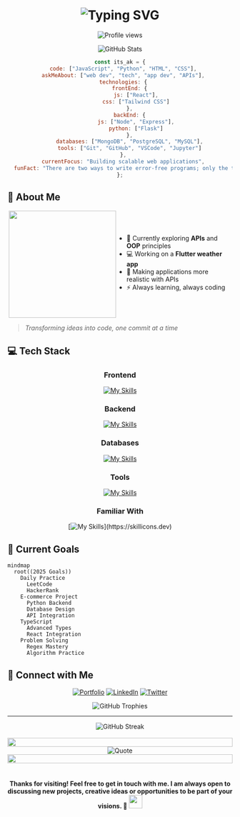 <h1 align="center">
  <img src="https://readme-typing-svg.herokuapp.com?font=Fira+Code&pause=1000&color=2196F3&center=true&vCenter=true&width=435&lines=Hi+there%2C+I'm+Alok+Kumar+%F0%9F%91%8B;Full-Stack+Developer;Python+Enthusiast;API+Explorer;JavaScript+%E2%9D%A4%EF%B8%8F" alt="Typing SVG" />
</h1>

<!-- Profile view -->
<p align="center">
  <img src="https://komarev.com/ghpvc/?username=alokkumar777&label=Profile%20views&color=0e75b6&style=flat" alt="Profile views" />
</p>

<p align="center">
  <img src="https://github-readme-stats.vercel.app/api?username=alokkumar777&show_icons=true&theme=radical" alt="GitHub Stats" />
</p>

<div align="center">
  
  ```javascript
  const its_ak = {
    code: ["JavaScript", "Python", "HTML", "CSS"],
    askMeAbout: ["web dev", "tech", "app dev", "APIs"],
    technologies: {
        frontEnd: {
            js: ["React"],
            css: ["Tailwind CSS"]
        },
        backEnd: {
            js: ["Node", "Express"],
            python: ["Flask"]
        },
        databases: ["MongoDB", "PostgreSQL", "MySQL"],
        tools: ["Git", "GitHub", "VSCode", "Jupyter"]
    },
    currentFocus: "Building scalable web applications",
    funFact: "There are two ways to write error-free programs; only the third one works"
  };
  ```
  
</div>

## 🚀 About Me
<div style="display: flex; align-items: center; justify-content: space-between;">

<img align="right" width="240" src="https://raw.githubusercontent.com/abhisheknaiidu/abhisheknaiidu/master/code.gif"/>

- 🌱 Currently exploring **APIs** and **OOP** principles  
- 💻 Working on a **Flutter weather app**  
- 🎯 Making applications more realistic with APIs  
- ⚡ Always learning, always coding  
</div>

> *Transforming ideas into code, one commit at a time*

## 💻 Tech Stack

<div align="center">

### Frontend
[![My Skills](https://skillicons.dev/icons?i=html,css,js,ts,react,tailwind,bootstrap)](https://skillicons.dev)

### Backend
[![My Skills](https://skillicons.dev/icons?i=nodejs,express,python,flask)](https://skillicons.dev)

### Databases
[![My Skills](https://skillicons.dev/icons?i=mongodb,postgresql,mysql)](https://skillicons.dev)

### Tools
[![My Skills](https://skillicons.dev/icons?i=git,bash,github,vscode,pycharm,idea)](https://skillicons.dev)

### Familiar With
[![My Skills](https://skillicons.dev/icons?i=java,c,cs,cpp,dotnet,dart,flutter,)](https://skillicons.dev)

</div>
<!--
## 📊 This Week I Spent Time On
<div align="center">
  <img src="https://github-readme-stats.vercel.app/api/wakatime?username=alokkumar777&layout=compact" alt="Wakatime Stats"/>
</div> -->

## 🎯 Current Goals
```mermaid
mindmap
  root((2025 Goals))
    Daily Practice
      LeetCode
      HackerRank
    E-commerce Project
      Python Backend
      Database Design
      API Integration
    TypeScript
      Advanced Types
      React Integration
    Problem Solving
      Regex Mastery
      Algorithm Practice
```

## 🤝 Connect with Me
<div align="center">
  
[![Portfolio](https://img.shields.io/badge/Portfolio-000000?style=for-the-badge&logo=About.me&logoColor=white)](https://alokkumar777.github.io/my-portfolio/)
[![LinkedIn](https://img.shields.io/badge/LinkedIn-0077B5?style=for-the-badge&logo=linkedin&logoColor=white)](https://www.linkedin.com/in/alok-kumar-8b47a4270)
[![Twitter](https://img.shields.io/badge/Twitter-1DA1F2?style=for-the-badge&logo=twitter&logoColor=white)](https://x.com/Alokumar1810)

</div>

<div align="center">
  <img src="https://github-profile-trophy.vercel.app/?username=alokkumar777&theme=radical&no-frame=false&no-bg=true&margin-w=4" alt="GitHub Trophies"/>
</div>

---

<div align="center">
  <img src="https://streak-stats.demolab.com/?user=alokkumar777&theme=radical" alt="GitHub Streak"/>
</div>

<!-- Quote section -->

<br/>
<div align="center">
  <img src="https://i.imgur.com/dBaSKWF.gif" height="20" width="100%">
  
  <div align="center">
    <picture>
      <source media="(prefers-color-scheme: dark)" srcset="https://readme-typing-svg.demolab.com?font=Fira+Code&weight=600&size=20&duration=3000&pause=1000&color=FFFFFF&center=true&vCenter=true&multiline=true&repeat=false&width=800&height=100&lines=%22Tell+me+and+I+forget.%3B+Teach+me+and+I+remember.%3B+Involve+me+and+I+learn.%22" />
      <source media="(prefers-color-scheme: light)" srcset="https://readme-typing-svg.demolab.com?font=Fira+Code&weight=600&size=20&duration=3000&pause=1000&color=000000&center=true&vCenter=true&multiline=true&repeat=false&width=800&height=100&lines=%22Tell+me+and+I+forget.%3B+Teach+me+and+I+remember.%3B+Involve+me+and+I+learn.%22" />
      <img alt="Quote" src="https://readme-typing-svg.demolab.com?font=Fira+Code&weight=600&size=20&duration=3000&pause=1000&color=FFFFFF&center=true&vCenter=true&multiline=true&repeat=false&width=800&height=100&lines=%22Tell+me+and+I+forget.%3B+Teach+me+and+I+remember.%3B+Involve+me+and+I+learn.%22" />
    </picture>
  </div>
  
  <img src="https://i.imgur.com/dBaSKWF.gif" height="20" width="100%">
</div>
<br/>

<!-- Message section -->

<h4 align="center">
  Thanks for visiting! Feel free to get in touch with me. I am always open to discussing new projects, creative ideas or opportunities to be part of your visions. 🚀
  <img src="https://raw.githubusercontent.com/BrunnerLivio/brunnerlivio/master/images/wave.gif" width="30px"/>
</h4>
